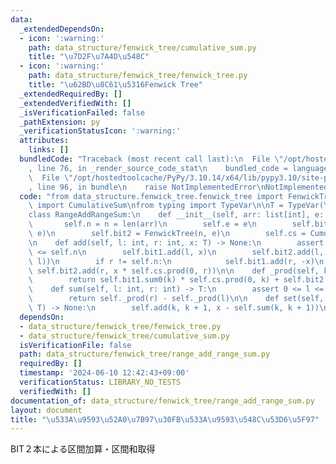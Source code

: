 ```yaml
---
data:
  _extendedDependsOn:
  - icon: ':warning:'
    path: data_structure/fenwick_tree/cumulative_sum.py
    title: "\u7D2F\u7A4D\u548C"
  - icon: ':warning:'
    path: data_structure/fenwick_tree/fenwick_tree.py
    title: "\u62BD\u8C61\u5316Fenwick Tree"
  _extendedRequiredBy: []
  _extendedVerifiedWith: []
  _isVerificationFailed: false
  _pathExtension: py
  _verificationStatusIcon: ':warning:'
  attributes:
    links: []
  bundledCode: "Traceback (most recent call last):\n  File \"/opt/hostedtoolcache/PyPy/3.10.14/x64/lib/pypy3.10/site-packages/onlinejudge_verify/documentation/build.py\"\
    , line 76, in _render_source_code_stat\n    bundled_code = language.bundle(\n\
    \  File \"/opt/hostedtoolcache/PyPy/3.10.14/x64/lib/pypy3.10/site-packages/onlinejudge_verify/languages/python.py\"\
    , line 96, in bundle\n    raise NotImplementedError\nNotImplementedError\n"
  code: "from data_structure.fenwick_tree.fenwick_tree import FenwickTree\nfrom data_structure.fenwick_tree.cumulative_sum\
    \ import CumulativeSum\nfrom typing import TypeVar\n\nT = TypeVar(\"T\")\n\n\n\
    class RangeAddRangeSum:\n    def __init__(self, arr: list[int], e: T = 0):\n \
    \       self.n = n = len(arr)\n        self.e = e\n        self.bit1 = FenwickTree(n,\
    \ e)\n        self.bit2 = FenwickTree(n, e)\n        self.cs = CumulativeSum(arr)\n\
    \n    def add(self, l: int, r: int, x: T) -> None:\n        assert 0 <= l <= r\
    \ <= self.n\n        self.bit1.add(l, x)\n        self.bit2.add(l, -x * self.cs.prod(0,\
    \ l))\n        if r != self.n:\n            self.bit1.add(r, -x)\n           \
    \ self.bit2.add(r, x * self.cs.prod(0, r))\n\n    def _prod(self, k: int) -> T:\n\
    \        return self.bit1.sum0(k) * self.cs.prod(0, k) + self.bit2.sum0(k)\n\n\
    \    def sum(self, l: int, r: int) -> T:\n        assert 0 <= l <= r <= self.n\n\
    \        return self._prod(r) - self._prod(l)\n\n    def set(self, k: int, x:\
    \ T) -> None:\n        self.add(k, k + 1, x - self.sum(k, k + 1))\n"
  dependsOn:
  - data_structure/fenwick_tree/fenwick_tree.py
  - data_structure/fenwick_tree/cumulative_sum.py
  isVerificationFile: false
  path: data_structure/fenwick_tree/range_add_range_sum.py
  requiredBy: []
  timestamp: '2024-06-10 12:42:43+09:00'
  verificationStatus: LIBRARY_NO_TESTS
  verifiedWith: []
documentation_of: data_structure/fenwick_tree/range_add_range_sum.py
layout: document
title: "\u533A\u9593\u52A0\u7B97\u30FB\u533A\u9593\u548C\u53D6\u5F97"
---
```


BIT２本による区間加算・区間和取得